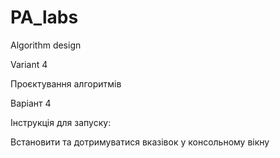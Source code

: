 # PA_labs

Algorithm design

Variant 4

Проєктування алгоритмів

Варіант 4


Інструкція для запуску:

Встановити та дотримуватися вказівок у консольному вікну
